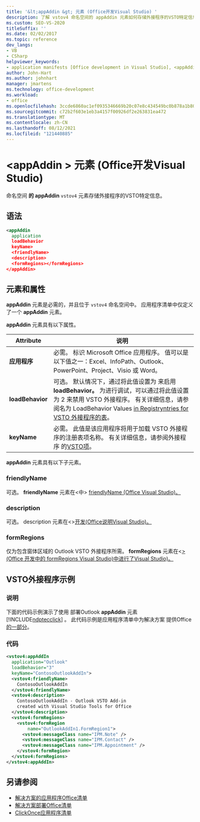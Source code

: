 ```yaml
---
title: '&lt;appAddin &gt; 元素 (Office开发Visual Studio) '
description: 了解 vstov4 命名空间的 appAddin 元素如何存储外接程序的VSTO特定信息。
ms.custom: SEO-VS-2020
titleSuffix: ''
ms.date: 02/02/2017
ms.topic: reference
dev_langs:
- VB
- CSharp
helpviewer_keywords:
- application manifests [Office development in Visual Studio], <appAddin> element
author: John-Hart
ms.author: johnhart
manager: jmartens
ms.technology: office-development
ms.workload:
- office
ms.openlocfilehash: 3ccde6860ac1ef0935346669b20c07e8c434549bc0b878a1b801b3153fe38168
ms.sourcegitcommit: c72b2f603e1eb3a4157f00926df2e263831ea472
ms.translationtype: MT
ms.contentlocale: zh-CN
ms.lasthandoff: 08/12/2021
ms.locfileid: "121440885"
---
```

# <a name="ltappaddingt-element-office-development-in-visual-studio"></a>&lt;appAddin &gt; 元素 (Office开发Visual Studio) 
  命名空间 **的 appAddin** `vstov4` 元素存储外接程序的VSTO特定信息。

## <a name="syntax"></a>语法

```xml
<appAddin
  application
  loadBehavior
  keyName>
  <friendlyName>
  <description>
  <formRegions></formRegions>
</appAddin>
```

## <a name="elements-and-attributes"></a>元素和属性
 **appAddin** 元素是必需的，并且位于 `vstov4` 命名空间中。 应用程序清单中仅定义了一个 **appAddin** 元素。

 **appAddin** 元素具有以下属性。

|Attribute|说明|
|---------------|-----------------|
|**应用程序**|必需。 标识 Microsoft Office 应用程序。 值可以是以下值之一：Excel、InfoPath、Outlook、PowerPoint、Project、Visio 或 Word。|
|**loadBehavior**|可选。 默认情况下，通过将此值设置为 来启用 **loadBehavior。** 为进行调试，可以通过将此值设置为 2 来禁用 VSTO 外接程序。 有关详细信息，请参阅名为 LoadBehavior Values [in Registryntries for VSTO 外接程序的表](../vsto/registry-entries-for-vsto-add-ins.md)。|
|**keyName**|必需。 此值是该应用程序将用于加载 VSTO 外接程序的注册表项名称。 有关详细信息，请参阅外接程序 的[VSTO项](../vsto/registry-entries-for-vsto-add-ins.md)。|

 **appAddin** 元素具有以下子元素。

### <a name="friendlyname"></a>friendlyName
 可选。 **friendlyName** 元素在&#60;中&#62; [friendlyName &#40;Office Visual Studio&#41;。](../vsto/friendlyname-element-office-development-in-visual-studio.md)

### <a name="description"></a>description
 可选。 description 元素在&#60;&#62;[开发&#40;Office说明Visual Studio&#41;。 ](../vsto/description-element-office-development-in-visual-studio.md)

### <a name="formregions"></a>formRegions
 仅为包含窗体区域的 Outlook VSTO 外接程序所需。 **formRegions** 元素在&#60;[&#62; &#40;Office 开发中的 formRegions Visual Studio&#41;中进行了Visual Studio&#41;。](../vsto/formregions-element-office-development-in-visual-studio.md)

## <a name="vsto-add-in-example"></a>VSTO外接程序示例

### <a name="description"></a>说明
 下面的代码示例演示了使用 部署Outlook **appAddin** 元素 [!INCLUDE[ndptecclick](../vsto/includes/ndptecclick-md.md)] 。 此代码示例是应用程序清单中为解决方案 提供Office[的一部分](../vsto/application-manifests-for-office-solutions.md)。

### <a name="code"></a>代码

```xml
<vstov4:appAddIn
  application="Outlook"
  loadBehavior="3"
  keyName="ContosoOutlookAddIn">
  <vstov4:friendlyName>
    ContosoOutlookAddIn
  </vstov4:friendlyName>
  <vstov4:description>
    ContosoOutlookAddIn - Outlook VSTO Add-in
    created with Visual Studio Tools for Office
  </vstov4:description>
  <vstov4:formRegions>
    <vstov4:formRegion
        name="OutlookAddIn1.FormRegion1">
      <vstov4:messageClass name="IPM.Note" />
      <vstov4:messageClass name="IPM.Contact" />
      <vstov4:messageClass name="IPM.Appointment" />
    </vstov4:formRegion>
  </vstov4:formRegions>
</vstov4:appAddIn>
```

## <a name="see-also"></a>另请参阅

- [解决方案的应用程序Office清单](../vsto/application-manifests-for-office-solutions.md)
- [解决方案部署Office清单](../vsto/deployment-manifests-for-office-solutions.md)
- [ClickOnce应用程序清单](../deployment/clickonce-application-manifest.md)